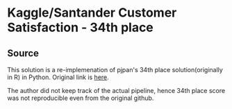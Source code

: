 # Kaggle/Santander Customer Satisfaction - 34th place


## Source
This solution is a re-implemenation of pjpan's 34th place solution(originally in R) in Python. Original link is [here](https://github.com/pjpan/Practice/tree/master/Kaggle-SantanderCustomerSatisfaction).

The author did not keep track of the actual pipeline, hence 34th place score was not reproducible even from the original github.

